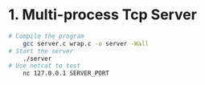 # 1. Multi-process Tcp Server

```bash
# Compile the program
    gcc server.c wrap.c -o server -Wall
# Start the server
    ./server
# Use netcat to test
    nc 127.0.0.1 SERVER_PORT
```
